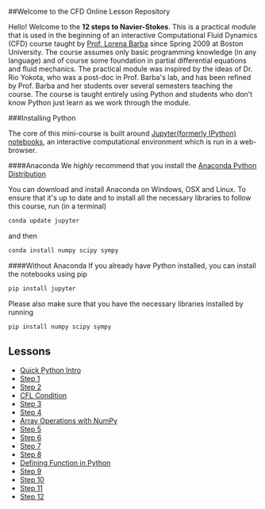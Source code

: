 
##Welcome to the CFD Online Lesson Repository

Hello! Welcome to the **12 steps to Navier-Stokes**. This is a practical module that is used in the beginning of an interactive Computational Fluid Dynamics (CFD) course taught by [Prof. Lorena Barba](lorenabarba.com) since Spring 2009 at Boston University. The course assumes only basic programming knowledge (in any language) and of course some foundation in partial differential equations and fluid mechanics. The practical module was inspired by the ideas of Dr. Rio Yokota, who was a post-doc in Prof. Barba's lab, and has been refined by Prof. Barba and her students over several semesters teaching the course. The course is taught entirely using Python and students who don't know Python just learn as we work through the module.

###Installing Python

The core of this mini-course is built around [Jupyter(formerly IPython) notebooks](https://jupyter-notebook.readthedocs.org/en/latest/notebook.html), an interactive computational environment which is run in a web-browser.


####Anaconda
We *highly* recommend that you install the [Anaconda Python Distribution](http://docs.continuum.io/anaconda/install) 

You can download and install Anaconda on Windows, OSX and Linux.  To ensure that it's up to date and to install all the necessary libraries to follow this course, run (in a terminal)

```Bash
conda update jupyter
```

and then

```Bash
conda install numpy scipy sympy
```

####Without Anaconda
If you already have Python installed, you can install the notebooks using pip

```Bash
pip install jupyter
```

Please also make sure that you have the necessary libraries installed by running

```Bash
pip install numpy scipy sympy
```



Lessons
-------

* [Quick Python Intro](http://nbviewer.ipython.org/urls/github.com/barbagroup/CFDPython/blob/master/lessons/00_Quick_Python_Intro.ipynb)
* [Step 1](http://nbviewer.ipython.org/urls/github.com/barbagroup/CFDPython/blob/master/lessons/01_Step_1.ipynb)
* [Step 2](http://nbviewer.ipython.org/urls/github.com/barbagroup/CFDPython/blob/master/lessons/02_Step_2.ipynb)
* [CFL Condition](http://nbviewer.ipython.org/urls/github.com/barbagroup/CFDPython/blob/master/lessons/03_CFL_Condition.ipynb)
* [Step 3](http://nbviewer.ipython.org/urls/github.com/barbagroup/CFDPython/blob/master/lessons/04_Step_3.ipynb)
* [Step 4](http://nbviewer.ipython.org/urls/github.com/barbagroup/CFDPython/blob/master/lessons/05_Step_4.ipynb)
* [Array Operations with NumPy](http://nbviewer.ipython.org/urls/github.com/barbagroup/CFDPython/blob/master/lessons/06_Array_Operations_with_NumPy.ipynb)
* [Step 5](http://nbviewer.ipython.org/urls/github.com/barbagroup/CFDPython/blob/master/lessons/07_Step_5.ipynb)
* [Step 6](http://nbviewer.ipython.org/urls/github.com/barbagroup/CFDPython/blob/master/lessons/08_Step_6.ipynb)
* [Step 7](http://nbviewer.ipython.org/urls/github.com/barbagroup/CFDPython/blob/master/lessons/09_Step_7.ipynb)
* [Step 8](http://nbviewer.ipython.org/urls/github.com/barbagroup/CFDPython/blob/master/lessons/10_Step_8.ipynb)
* [Defining Function in Python](http://nbviewer.ipython.org/urls/github.com/barbagroup/CFDPython/blob/master/lessons/11_Defining_Function_in_Python.ipynb)
* [Step 9](http://nbviewer.ipython.org/urls/github.com/barbagroup/CFDPython/blob/master/lessons/12_Step_9.ipynb)
* [Step 10](http://nbviewer.ipython.org/urls/github.com/barbagroup/CFDPython/blob/master/lessons/13_Step_10.ipynb)
* [Step 11](http://nbviewer.ipython.org/urls/github.com/barbagroup/CFDPython/blob/master/lessons/15_Step_11.ipynb)
* [Step 12](http://nbviewer.ipython.org/urls/github.com/barbagroup/CFDPython/blob/master/lessons/16_Step_12.ipynb)
